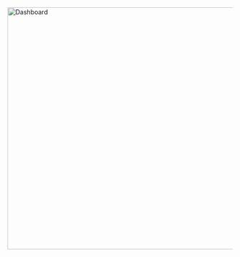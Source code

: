 <img width="976" height="544" alt="Dashboard" src="https://github.com/user-attachments/assets/54606a87-0f75-416a-a042-150bf41cc1dd" />
